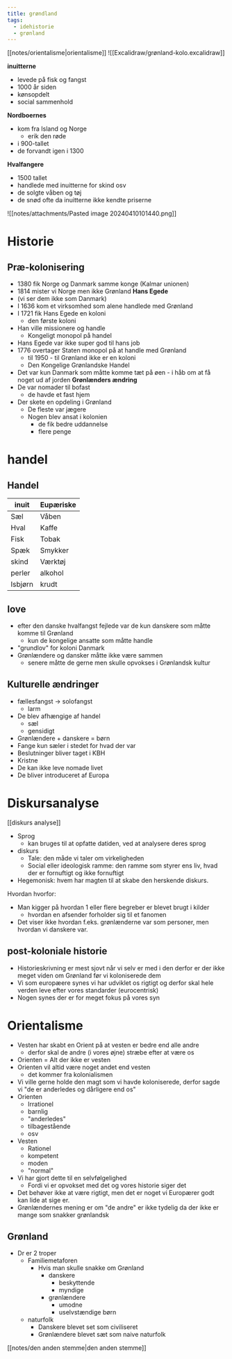 ```yaml
---
title: grøndland
tags:
  - idehistorie
  - grønland
---
```

[[notes/orientalisme|orientalisme]]
![[Excalidraw/grønland-kolo.excalidraw]]

**inuitterne**
- levede på fisk og fangst
- 1000 år siden
- kønsopdelt
- social sammenhold

**Nordboernes** 
- kom fra Island og Norge
	- erik den røde
- i 900-tallet
- de forvandt igen i 1300

**Hvalfangere**
- 1500 tallet
- handlede med inuitterne for skind osv
- de solgte våben og tøj
- de snød ofte da inuitterne ikke kendte priserne

![[notes/attachments/Pasted image 20240410101440.png]]

# Historie
## Præ-kolonisering
- 1380 fik Norge og Danmark samme konge (Kalmar unionen)
- 1814 mister vi Norge men ikke Grønland
**Hans Egede**
- (vi ser dem ikke som Danmark)
- I 1636 kom et virksomhed som alene handlede med Grønland
- I 1721 fik Hans Egede en koloni
	- den første koloni
- Han ville missionere og handle
	- Kongeligt monopol på handel
- Hans Egede var ikke super god til hans job
- 1776 overtager Staten monopol på at handle med Grønland
	- til 1950 - til Grønland ikke er en koloni
	- Den Kongelige Grønlandske Handel
- Det var kun Danmark som måtte komme tæt på øen - i håb om at få noget ud af jorden
**Grønlænders ændring**
- De var nomader til bofast
	- de havde et fast hjem
- Der skete en opdeling i Grønland
	- De fleste var jægere
	- Nogen blev ansat i kolonien
		- de fik bedre uddannelse
		- flere penge



# handel
## Handel

| inuit   | Eupæriske |
| ------- | --------- |
| Sæl     | Våben     |
| Hval    | Kaffe     |
| Fisk    | Tobak     |
| Spæk    | Smykker   |
| skind   | Værktøj   |
| perler  | alkohol   |
| Isbjørn | krudt     |
## love
- efter den danske hvalfangst fejlede var de kun danskere som måtte komme til Grønland
	- kun de kongelige ansatte som måtte handle
- "grundlov" for koloni Danmark
- Grønlændere og dansker måtte ikke være sammen
	- senere måtte de gerne men skulle opvokses i Grønlandsk kultur
## Kulturelle ændringer
- fællesfangst -> solofangst
	- larm
- De blev afhængige af handel
	- sæl
	- gensidigt
- Grønlændere + danskere = børn
- Fange kun sæler i stedet for hvad der var
- Beslutninger bliver taget i KBH
- Kristne
- De kan ikke leve nomade livet
- De bliver introduceret af Europa

# Diskursanalyse
[[diskurs analyse]]
- Sprog
	- kan bruges til at opfatte datiden, ved at analysere deres sprog
- diskurs
	- Tale: den måde vi taler om virkeligheden
	- Social eller ideologisk ramme: den ramme som styrer ens liv, hvad der er fornuftigt og ikke fornuftigt
- Hegemonisk: hvem har magten til at skabe den herskende diskurs.

Hvordan hvorfor:
- Man kigger på hvordan 1 eller flere begreber er blevet brugt i kilder
	- hvordan en afsender forholder sig til et fanomen
- Det viser ikke hvordan f.eks. grønlænderne var som personer, men hvordan vi danskere var.

## post-koloniale historie
- Historieskrivning er mest sjovt når vi selv er med i den derfor er der ikke meget viden om Grønland før vi koloniserede dem
- Vi som europæere synes vi har udviklet os rigtigt og derfor skal hele verden leve efter vores standarder (eurocentrisk)
- Nogen synes der er for meget fokus på vores syn
# Orientalisme
- Vesten har skabt en Orient på at vesten er bedre end alle andre
	- derfor skal de andre (i vores øjne) stræbe efter at være os
- Orienten = Alt der ikke er vesten
- Orienten vil altid være noget andet end vesten
	- det kommer fra kolonialismen
- Vi ville gerne holde den magt som vi havde koloniserede, derfor sagde vi "de er anderledes og dårligere end os"
- Orienten
	- Irrationel
	- barnlig
	- "anderledes"
	- tilbagestående
	- osv
- Vesten
	- Rationel
	- kompetent
	- moden
	- "normal"
- Vi har gjort dette til en selvfølgelighed
	- Fordi vi er opvokset med det og vores historie siger det
- Det behøver ikke at være rigtigt, men det er noget vi Europærer godt kan lide at sige er.
- Grønlændernes mening er om "de andre" er ikke tydelig da der ikke er mange som snakker grønlandsk
## Grønland
- Dr er 2 troper
	- Familiemetaforen
		- Hvis man skulle snakke om Grønland
			- danskere
				- beskyttende
				- myndige
			- grønlændere
				- umodne
				- uselvstændige børn
	- naturfolk
		- Danskere blevet set som civiliseret
		- Grønlændere blevet sæt som naive naturfolk


[[notes/den anden stemme|den anden stemme]]